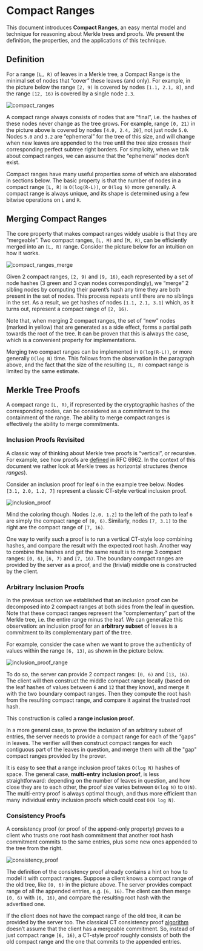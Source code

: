 Compact Ranges
==============

This document introduces **Compact Ranges**, an easy mental model and technique for reasoning about Merkle trees and proofs. We present the definition, the properties, and the applications of this technique.

## Definition

For a range `[L, R)` of leaves in a Merkle tree, a Compact Range is the minimal set of nodes that “cover” these leaves (and only). For example, in the picture below the range `[2, 9)` is covered by nodes `[1.1, 2.1, 8]`, and the range `[12, 16)` is covered by a single node `2.3`.

![compact_ranges](https://user-images.githubusercontent.com/3757441/148389766-9ab85a79-d40d-4f0c-a83f-d348de584e8d.png)

A compact range always consists of nodes that are “final”, i.e. the hashes of these nodes never change as the tree grows. For example, range `[0, 21)` in the picture above is covered by nodes `[4.0, 2.4, 20]`, not just node `5.0`. Nodes `5.0` and `3.2` are “ephemeral” for the tree of this size, and will change when new leaves are appended to the tree until the tree size crosses their corresponding perfect subtree right borders. For simplicity, when we talk about compact ranges, we can assume that the “ephemeral” nodes don’t exist.

Compact ranges have many useful properties some of which are elaborated in sections below. The basic property is that the number of nodes in a compact range `[L, R)` is `O(log(R-L))`, or `O(log N)` more generally. A compact range is always unique, and its shape is determined using a few bitwise operations on `L` and `R`.

## Merging Compact Ranges

The core property that makes compact ranges widely usable is that they are “mergeable”. Two compact ranges, `[L, M)` and `[M, R)`, can be efficiently merged into an `[L, R)` range. Consider the picture below for an intuition on how it works.

![compact_ranges_merge](https://user-images.githubusercontent.com/3757441/148390790-d0fdd729-9846-4382-a681-8d0fe049a06b.png)

Given 2 compact ranges, `[2, 9)` and `[9, 16)`, each represented by a set of node hashes (3 green and 3 cyan nodes correspondingly), we “merge” 2 sibling nodes by computing their parent’s hash any time they are both present in the set of nodes. This process repeats until there are no siblings in the set. As a result, we get hashes of nodes `[1.1, 2.1, 3.1]` which, as it turns out, represent a compact range of `[2, 16)`.

Note that, when merging 2 compact ranges, the set of “new” nodes (marked in yellow) that are generated as a side effect, forms a partial path towards the root of the tree. It can be proven that this is always the case, which is a convenient property for implementations.

Merging two compact ranges can be implemented in `O(log(R-L))`, or more generally `O(log N)` time. This follows from the observation in the paragraph above, and the fact that the size of the resulting `[L, R)` compact range is limited by the same estimate.

## Merkle Tree Proofs

A compact range `[L, R)`, if represented by the cryptographic hashes of the corresponding nodes, can be considered as a commitment to the containment of the range. The ability to merge compact ranges is effectively the ability to merge commitments.

### Inclusion Proofs Revisited

A classic way of thinking about Merkle tree proofs is “vertical”, or recursive. For example, see how proofs are [defined](https://datatracker.ietf.org/doc/html/rfc6962#section-2.1) in RFC 6962. In the context of this document we rather look at Merkle trees as horizontal structures (hence *ranges*).

Consider an inclusion proof for leaf `6` in the example tree below. Nodes `[3.1, 2.0, 1.2, 7]` represent a classic CT-style vertical inclusion proof.

![inclusion_proof](https://user-images.githubusercontent.com/3757441/148392091-d3912d67-14c8-4813-b6d6-bd350211602f.png)

Mind the coloring though. Nodes `[2.0, 1.2]` to the left of the path to leaf `6` are simply the compact range of `[0, 6)`. Similarly, nodes `[7, 3.1]` to the right are the compact range of `[7, 16)`.

One way to verify such a proof is to run a vertical CT-style loop combining hashes, and compare the result with the expected root hash. Another way to combine the hashes and get the same result is to merge 3 compact ranges: `[0, 6)`, `[6, 7)` and `[7, 16)`. The boundary compact ranges are provided by the server as a proof, and the (trivial) middle one is constructed by the client.

### Arbitrary Inclusion Proofs

In the previous section we established that an inclusion proof can be decomposed into 2 compact ranges at both sides from the leaf in question. Note that these compact ranges represent the "complementary" part of the Merkle tree, i.e. the entire range minus the leaf. We can generalize this observation: an inclusion proof for an **arbitrary subset** of leaves is a commitment to its complementary part of the tree.

For example, consider the case when we want to prove the authenticity of values within the range `[6, 13)`, as shown in the picture below.

![inclusion_proof_range](https://user-images.githubusercontent.com/3757441/148393280-2fb6e3fc-4c09-41eb-8cc2-c6e4183e57d2.png)

To do so, the server can provide 2 compact ranges: `[0, 6)` and `[13, 16)`. The client will then construct the middle compact range locally (based on the leaf hashes of values between `6` and `12` that they know), and merge it with the two boundary compact ranges. Then they compute the root hash from the resulting compact range, and compare it against the trusted root hash.

This construction is called a **range inclusion proof**.

In a more general case, to prove the inclusion of an arbitrary subset of entries, the server needs to provide a compact range for each of the “gaps” in leaves. The verifier will then construct compact ranges for each contiguous part of the leaves in question, and merge them with all the "gap" compact ranges provided by the prover.

It is easy to see that a range inclusion proof takes `O(log N)` hashes of space. The general case, **multi-entry inclusion proof**, is less straightforward: depending on the number of leaves in question, and how close they are to each other, the proof size varies between `O(log N)` to `O(N)`. The multi-entry proof is always optimal though, and thus more efficient than many individual entry inclusion proofs which could cost `O(N log N)`.

### Consistency Proofs

A consistency proof (or proof of the append-only property) proves to a client who trusts one root hash commitment that another root hash commitment commits to the same entries, plus some new ones appended to the tree from the right.

![consistency_proof](https://user-images.githubusercontent.com/3757441/148394198-837d7532-5b6a-49b9-860e-2a98970984f2.png)

The definition of the consistency proof already contains a hint on how to model it with compact ranges. Suppose a client knows a compact range of the old tree, like `[0, 6)` in the picture above. The server provides compact range of all the appended entries, e.g. `[6, 16)`. The client can then merge `[0, 6)` with `[6, 16)`, and compare the resulting root hash with the advertised one.

If the client does not have the compact range of the old tree, it can be provided by the server too. The classical CT consistency proof [algorithm](https://datatracker.ietf.org/doc/html/rfc6962#section-2.1.2) doesn’t assume that the client has a mergeable commitment. So, instead of just compact range `[6, 16)`, a CT-style proof roughly consists of both the old compact range and the one that commits to the appended entries.
